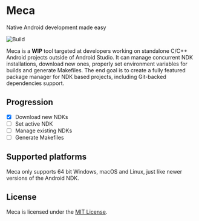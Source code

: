 # Meca

Native Android development made easy

![Build](https://github.com/raftario/Meca/workflows/Build/badge.svg)

Meca is a **WIP** tool targeted at developers working on standalone C/C++ Android projects outside of Android Studio.
It can manage concurrent NDK installations, download new ones, properly set environment variables for builds and generate Makefiles.
The end goal is to create a fully featured package manager for NDK based projects, including Git-backed dependencies support.

## Progression

- [x] Download new NDKs
- [ ] Set active NDK
- [ ] Manage existing NDKs
- [ ] Generate Makefiles

## Supported platforms

Meca only supports 64 bit Windows, macOS and Linux, just like newer versions of the Android NDK.

## License

Meca is licensed under the [MIT License](LICENSE).
